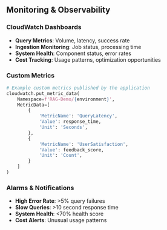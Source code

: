 ## Monitoring & Observability

### CloudWatch Dashboards
- **Query Metrics**: Volume, latency, success rate
- **Ingestion Monitoring**: Job status, processing time
- **System Health**: Component status, error rates
- **Cost Tracking**: Usage patterns, optimization opportunities

### Custom Metrics
```python
# Example custom metrics published by the application
cloudwatch.put_metric_data(
    Namespace=f'RAG-Demo/{environment}',
    MetricData=[
        {
            'MetricName': 'QueryLatency',
            'Value': response_time,
            'Unit': 'Seconds',
        },
        {
            'MetricName': 'UserSatisfaction',
            'Value': feedback_score,
            'Unit': 'Count',
        }
    ]
)
```

### Alarms & Notifications
- **High Error Rate**: >5% query failures
- **Slow Queries**: >10 second response time
- **System Health**: <70% health score
- **Cost Alerts**: Unusual usage patterns

